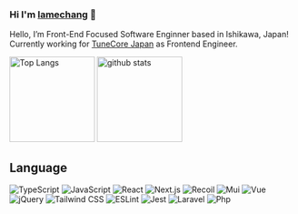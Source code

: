 ### Hi I'm <a href="https://lamechang-dev.vercel.app/">lamechang</a> 👋
<p>
  Hello, I’m Front-End Focused Software Enginner based in Ishikawa, Japan!<br> 
  Currently working for <a href="https://www.tunecore.co.jp/">TuneCore Japan</a> as Frontend Engineer.
</p>

<p align="left"> 
  <img alt="Top Langs" height="150px" src="https://github-readme-stats-sigma-five.vercel.app/api?username=lamechang-dev&theme=react" />
  <img alt="github stats" height="150px" src="https://github-readme-stats-sigma-five.vercel.app/api/top-langs/?username=lamechang-dev&layout=compact&theme=react&show_icons=ture" />
</p>

## Language
![TypeScript](https://img.shields.io/badge/typescript-%23007ACC.svg?style=for-the-badge&logo=typescript&logoColor=white)
![JavaScript](https://img.shields.io/badge/javascript-%23F7DF1E.svg?style=for-the-badge&logo=javascript&logoColor=black)
![React](https://img.shields.io/badge/react-%23149ECA.svg?style=for-the-badge&logo=react&logoColor=white)
![Next.js](https://img.shields.io/badge/next.js-%23000000.svg?style=for-the-badge&logo=next.js&logoColor=white)
![Recoil](https://img.shields.io/badge/recoil-%233678e5.svg?style=for-the-badge&logo=recoil&logoColor=white)
![Mui](https://img.shields.io/badge/mui-%23007FFF.svg?style=for-the-badge&logo=mui&logoColor=white)
![Vue](https://img.shields.io/badge/vue.js-%234FC08D.svg?style=for-the-badge&logo=vue.js&logoColor=white)
![jQuery](https://img.shields.io/badge/jquery-%230769AD.svg?style=for-the-badge&logo=jQuery&logoColor=white)
![Tailwind CSS](https://img.shields.io/badge/tailwindcss-%2306B6D4.svg?style=for-the-badge&logo=tailwindcss&logoColor=white)
![ESLint](https://img.shields.io/badge/eslint-%234B32C3.svg?style=for-the-badge&logo=eslint&logoColor=white)
![Jest](https://img.shields.io/badge/jest-%23C21325.svg?style=for-the-badge&logo=jest&logoColor=white)
![Laravel](https://img.shields.io/badge/laravel-%23FF2D20.svg?style=for-the-badge&logo=laravel&logoColor=white)
![Php](https://img.shields.io/badge/php-%23777BB4.svg?style=for-the-badge&logo=php&logoColor=white)



<!--
**lamechang-dev/lamechang-dev** is a ✨ _special_ ✨ repository because its `README.md` (this file) appears on your GitHub profile.

Here are some ideas to get you started:

- 🔭 I’m currently working on ...
- 🌱 I’m currently learning ...
- 👯 I’m looking to collaborate on ...
- 🤔 I’m looking for help with ...
- 💬 Ask me about ...
- 📫 How to reach me: ...
- 😄 Pronouns: ...
- ⚡ Fun fact: ...
-->
